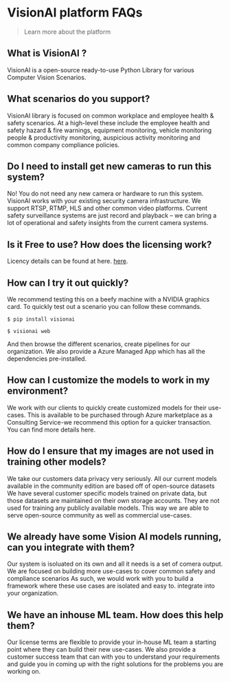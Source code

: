 # VisionAI platform FAQs
>Learn more about the platform

## What is VisionAl ?
VisionAI is a open-source ready-to-use Python Library for various Computer Vision Scenarios.

## What scenarios do you support?
VisionAI library is focused on common workplace and employee health & safety scenarios. At a high-level these include the employee health and safety hazard & fire warnings, equipment monitoring, vehicle monitoring people & productivity monitoring, auspicious activity monitoring and common company compliance policies.

## Do I need to install get new cameras to run this system?
No! You do not need any new camera or hardware to run this system. VisionAl works with your existing security camera infrastructure. We support RTSP, RTMP, HLS and other common video platforms. Current safety surveillance systems are just record and playback – we can bring a lot of operational and safety insights from the current camera systems.

## Is it Free to use? How does the licensing work?
Licency details can be found at here.
[here](licensing.md).

## How can I try it out quickly?
We recommend testing this on a beefy machine with a NVIDIA graphics card. To quickly test out a scenario you can follow these commands.

```console
$ pip install visionai

$ visionai web
```
And then browse the different scenarios, create pipelines for our organization. We also provide a Azure Managed App which has all the dependencies pre-installed. 

## How can I customize the models to work in my environment?
We work with our clients to quickly create customized models for their use-cases. This is available to be purchased through Azure marketplace as a Consulting Service-we recommend this option for a quicker transaction. You can find more details here.

## How do I ensure that my images are not used in training other models?
We take our customers data privacy very seriously. All our current models available in the community edition are based off of open-source datasets We have several customer specific models trained on private data, but those datasets are maintained on their own storage accounts.
They are not used for training any publicly available models.
This way we are able to serve open-source community as well as commercial use-cases.

## We already have some Vision Al models running, can you integrate with them?
Our system is isoluated on its own and all it needs is a set of comera output. We are focused on building more use-cases to cover common safety and compliance scenarios As such, we would work with you to build a framework where these use cases are isolated and easy to. integrate into your organization.

## We have an inhouse ML team. How does this help them?
Our license terms are flexible to provide your in-house ML team a starting point where they can build their new use-cases. We also provide a customer success team that can with you to understand your requirements and guide you in coming up with the right solutions for the problems you are working on.